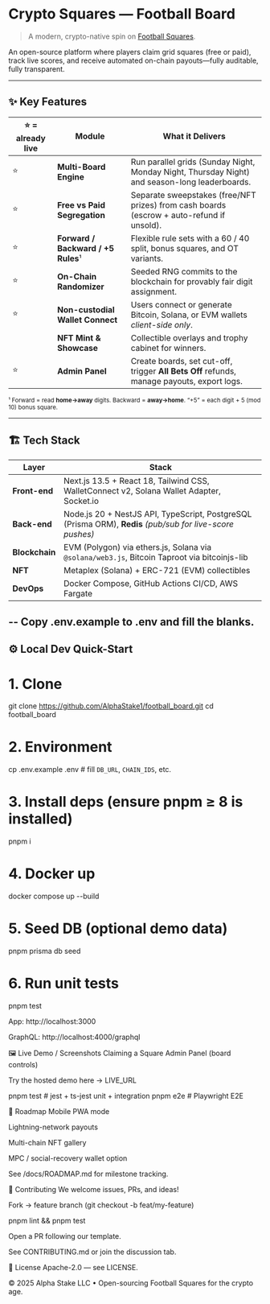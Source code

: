 # Crypto Squares — Football Board
> A modern, crypto-native spin on [Football Squares](https://en.wikipedia.org/wiki/Super_Bowl_squares).

An open-source platform where players claim grid squares (free or paid), track live scores, and receive automated on-chain payouts—fully auditable, fully transparent.

---

## ✨ Key Features

| ⭐ = already live | Module | What it Delivers |
|------------------|--------|------------------|
| ⭐ | **Multi-Board Engine** | Run parallel grids (Sunday Night, Monday Night, Thursday Night) and season-long leaderboards. |
| ⭐ | **Free vs Paid Segregation** | Separate sweepstakes (free/NFT prizes) from cash boards (escrow + auto-refund if unsold). |
| ⭐ | **Forward / Backward / +5 Rules**¹ | Flexible rule sets with a 60 / 40 split, bonus squares, and OT variants. |
| ⭐ | **On-Chain Randomizer** | Seeded RNG commits to the blockchain for provably fair digit assignment. |
| ⭐ | **Non-custodial Wallet Connect** | Users connect or generate Bitcoin, Solana, or EVM wallets *client-side only*. |
|   | **NFT Mint & Showcase** | Collectible overlays and trophy cabinet for winners. |
| ⭐ | **Admin Panel** | Create boards, set cut-off, trigger **All Bets Off** refunds, manage payouts, export logs. |

<sub>¹ Forward = read **home→away** digits. Backward = **away→home**. “+5” = each digit + 5 (mod 10) bonus square.</sub>

---

## 🏗 Tech Stack

| Layer | Stack |
|-------|-------|
| **Front-end** | Next.js 13.5 + React 18, Tailwind CSS, WalletConnect v2, Solana Wallet Adapter, Socket.io |
| **Back-end** | Node.js 20 + NestJS API, TypeScript, PostgreSQL (Prisma ORM), **Redis** *(pub/sub for live-score pushes)* |
| **Blockchain** | EVM (Polygon) via ethers.js, Solana via `@solana/web3.js`, Bitcoin Taproot via bitcoinjs-lib |
| **NFT** | Metaplex (Solana) + ERC-721 (EVM) collectibles |
| **DevOps** | Docker Compose, GitHub Actions CI/CD, AWS Fargate |
--
Copy .env.example to .env and fill the blanks.
---

## ⚙️ Local Dev Quick-Start


# 1. Clone
git clone https://github.com/AlphaStake1/football_board.git
cd football_board

# 2. Environment
cp .env.example .env   # fill `DB_URL`, `CHAIN_IDS`, etc.

# 3. Install deps  (ensure pnpm ≥ 8 is installed)
pnpm i

# 4. Docker up
docker compose up --build

# 5. Seed DB (optional demo data)
pnpm prisma db seed

# 6. Run unit tests
pnpm test


App: http://localhost:3000

GraphQL: http://localhost:4000/graphql

🖼 Live Demo / Screenshots
Claiming a Square	Admin Panel (board controls)

Try the hosted demo here → LIVE_URL

pnpm test          # jest + ts-jest unit + integration
pnpm e2e           # Playwright E2E

🚧 Roadmap
Mobile PWA mode

Lightning-network payouts

Multi-chain NFT gallery

MPC / social-recovery wallet option

See /docs/ROADMAP.md for milestone tracking.

🤝 Contributing
We welcome issues, PRs, and ideas!

Fork → feature branch (git checkout -b feat/my-feature)

pnpm lint && pnpm test

Open a PR following our template.

See CONTRIBUTING.md or join the discussion tab.

📝 License
Apache-2.0 — see LICENSE.

© 2025 Alpha Stake LLC • Open-sourcing Football Squares for the crypto age.
